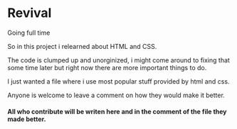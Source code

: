 # Revival
Going full time


So in this project i relearned about HTML and CSS.

The code is clumped up and unorginized, i might come around to fixing that some time later but right now there are more important things to do.

I just wanted a file where i use most popular stuff provided by html and css.

Anyone is welcome to leave a comment on how they would make it better.

#### All who contribute will be writen here and in the comment of the file they made better.

